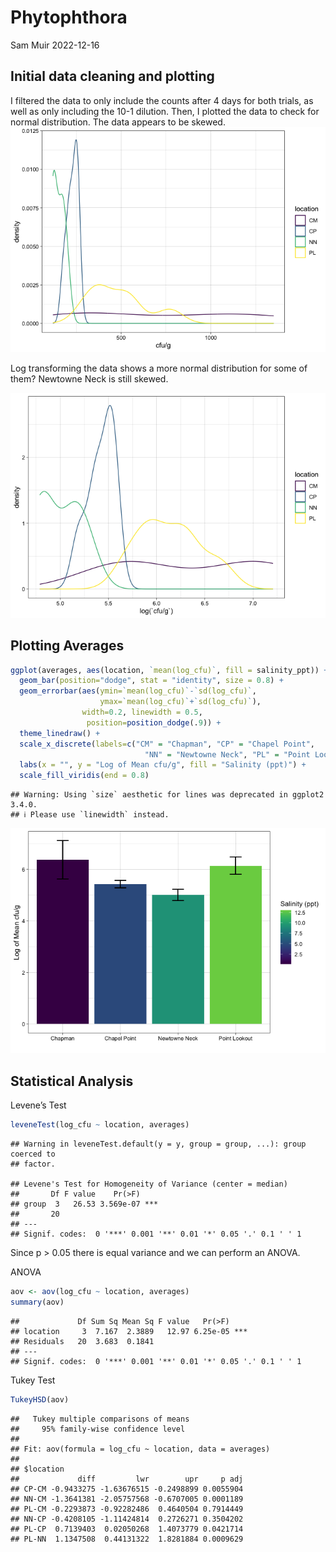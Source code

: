 Phytophthora
================
Sam Muir
2022-12-16

## Initial data cleaning and plotting

I filtered the data to only include the counts after 4 days for both
trials, as well as only including the 10-1 dilution. Then, I plotted the
data to check for normal distribution. The data appears to be skewed.
![](plate_analysis_files/figure-gfm/unnamed-chunk-3-1.png)<!-- -->

Log transforming the data shows a more normal distribution for some of
them? Newtowne Neck is still skewed.

![](plate_analysis_files/figure-gfm/unnamed-chunk-4-1.png)<!-- -->

## Plotting Averages

``` r
ggplot(averages, aes(location, `mean(log_cfu)`, fill = salinity_ppt)) +
  geom_bar(position="dodge", stat = "identity", size = 0.8) +
  geom_errorbar(aes(ymin=`mean(log_cfu)`-`sd(log_cfu)`, 
                    ymax=`mean(log_cfu)`+`sd(log_cfu)`), 
                width=0.2, linewidth = 0.5,
                 position=position_dodge(.9)) +
  theme_linedraw() +
  scale_x_discrete(labels=c("CM" = "Chapman", "CP" = "Chapel Point",
                              "NN" = "Newtowne Neck", "PL" = "Point Lookout")) +
  labs(x = "", y = "Log of Mean cfu/g", fill = "Salinity (ppt)") +
  scale_fill_viridis(end = 0.8)
```

    ## Warning: Using `size` aesthetic for lines was deprecated in ggplot2 3.4.0.
    ## ℹ Please use `linewidth` instead.

![](plate_analysis_files/figure-gfm/unnamed-chunk-7-1.png)<!-- -->

## Statistical Analysis

Levene’s Test

``` r
leveneTest(log_cfu ~ location, averages)
```

    ## Warning in leveneTest.default(y = y, group = group, ...): group coerced to
    ## factor.

    ## Levene's Test for Homogeneity of Variance (center = median)
    ##       Df F value    Pr(>F)    
    ## group  3   26.53 3.569e-07 ***
    ##       20                      
    ## ---
    ## Signif. codes:  0 '***' 0.001 '**' 0.01 '*' 0.05 '.' 0.1 ' ' 1

Since p \> 0.05 there is equal variance and we can perform an ANOVA.

ANOVA

``` r
aov <- aov(log_cfu ~ location, averages)
summary(aov)
```

    ##             Df Sum Sq Mean Sq F value   Pr(>F)    
    ## location     3  7.167  2.3889   12.97 6.25e-05 ***
    ## Residuals   20  3.683  0.1841                     
    ## ---
    ## Signif. codes:  0 '***' 0.001 '**' 0.01 '*' 0.05 '.' 0.1 ' ' 1

Tukey Test

``` r
TukeyHSD(aov)
```

    ##   Tukey multiple comparisons of means
    ##     95% family-wise confidence level
    ## 
    ## Fit: aov(formula = log_cfu ~ location, data = averages)
    ## 
    ## $location
    ##             diff         lwr        upr     p adj
    ## CP-CM -0.9433275 -1.63676515 -0.2498899 0.0055904
    ## NN-CM -1.3641381 -2.05757568 -0.6707005 0.0001189
    ## PL-CM -0.2293873 -0.92282486  0.4640504 0.7914449
    ## NN-CP -0.4208105 -1.11424814  0.2726271 0.3504202
    ## PL-CP  0.7139403  0.02050268  1.4073779 0.0421714
    ## PL-NN  1.1347508  0.44131322  1.8281884 0.0009629
